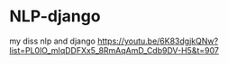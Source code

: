# NLP-django
my diss nlp and django
https://youtu.be/6K83dgjkQNw?list=PL0lO_mIqDDFXx5_8RmAqAmD_Cdb9DV-H5&t=907
